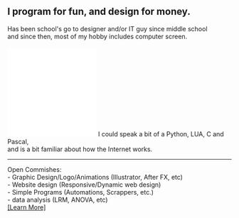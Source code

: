 <h2>I program for fun, and design for money. </h2>
Has been school's go to designer and/or IT guy since middle school<br> and since then, most of my hobby includes computer screen.<br><br>
<!-- <img src="https://github.com/Neek0tine/Neek0tine/blob/main/dubdubdub.gif" width="200"> -->
<img src="https://github.com/Neek0tine/Tweetoxicity/blob/main/artworks/analyzing.gif" width="200">
I could speak a bit of a Python, LUA, C and Pascal,<br>
and is a bit familiar about how the Internet works.<br>






<hr>
Open Commishes: <br>
- Graphic Design/Logo/Animations (Illustrator, After FX, etc)<br>
- Website design (Responsive/Dynamic web design)<br>
- Simple Programs (Automations, Scrappers, etc.)<br>
- data analysis (LRM, ANOVA, etc)<br>
<a href="https://neek0tine.github.io/">[Learn More]</a><br>

<!---
Neek0tine/Neek0tine is a guy who currently had urges to automate something because how easy python is.
--->
